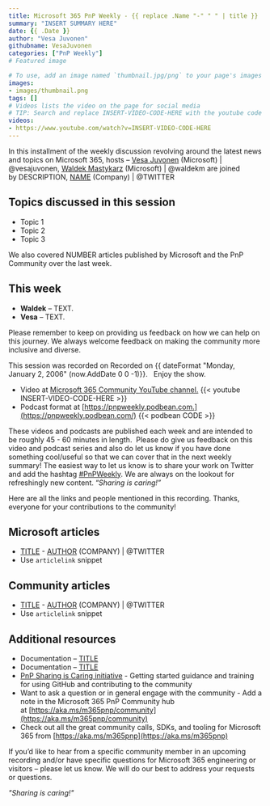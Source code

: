 ```yaml
---
title: Microsoft 365 PnP Weekly - {{ replace .Name "-" " " | title }}
summary: "INSERT SUMMARY HERE"
date: {{ .Date }}
author: "Vesa Juvonen"
githubname: VesaJuvonen
categories: ["PnP Weekly"]
# Featured image

# To use, add an image named `thumbnail.jpg/png` to your page's images folder. Make sure to replace the placeholder image
images:
- images/thumbnail.png
tags: []
# Videos lists the video on the page for social media
# TIP: Search and replace INSERT-VIDEO-CODE-HERE with the youtube code to update this page quickly
videos:
- https://www.youtube.com/watch?v=INSERT-VIDEO-CODE-HERE
---
```





In this installment of the weekly discussion revolving around the latest news and topics on Microsoft 365, hosts – [Vesa Juvonen](http://twitter.com/vesajuvonen) (Microsoft) | @vesajuvonen, [Waldek Mastykarz](http://twitter.com/waldekm) (Microsoft) | @waldekm are joined by DESCRIPTION, [NAME](http://twitter.com/TWITTER) (Company) | @TWITTER

## Topics discussed in this session

*   Topic 1
*   Topic 2
*   Topic 3

We also covered NUMBER articles published by Microsoft and the PnP Community over the last week. 

## This week

*   **Waldek** – TEXT.    
*   **Vesa** – TEXT.   

Please remember to keep on providing us feedback on how we can help on this journey. We always welcome feedback on making the community more inclusive and diverse.

This session was recorded on Recorded on {{ dateFormat  "Monday, January 2, 2006" (now.AddDate 0 0 -1)}}.   Enjoy the show. 

*   Video at [Microsoft 365 Community YouTube channel.](https://aka.ms/m365pnp-videos)
    {{< youtube INSERT-VIDEO-CODE-HERE >}}
*   Podcast format at [https://pnpweekly.podbean.com.](https://pnpweekly.podbean.com/) 
    {{< podbean CODE >}}

These videos and podcasts are published each week and are intended to be roughly 45 - 60 minutes in length.  Please do give us feedback on this video and podcast series and also do let us know if you have done something cool/useful so that we can cover that in the next weekly summary! The easiest way to let us know is to share your work on Twitter and add the hashtag [#PnPWeekly](https://twitter.com/search?q=%23pnpweekly). We are always on the lookout for refreshingly new content. “_Sharing is caring!”_ 

Here are all the links and people mentioned in this recording. Thanks, everyone for your contributions to the community!

## Microsoft articles

*   [TITLE](LINK) - [AUTHOR](https://twitter.com/TWITTER) (COMPANY) | @TWITTER
*   Use `articlelink` snippet



## Community articles

*   [TITLE](LINK) - [AUTHOR](https://twitter.com/TWITTER) (COMPANY) | @TWITTER
*   Use `articlelink` snippet

## Additional resources

*   Documentation – [TITLE](LINK)
*   Documentation – [TITLE](LINK)
*   [PnP Sharing is Caring initiative](https://aka.ms/sharing-is-caring) \- Getting started guidance and training for using GitHub and contributing to the community
*   Want to ask a question or in general engage with the community - Add a note in the Microsoft 365 PnP Community hub at [https://aka.ms/m365pnp/community](https://aka.ms/m365pnp/community)
*   Check out all the great community calls, SDKs, and tooling for Microsoft 365 from [https://aka.ms/m365pnp](https://aka.ms/m365pnp)

If you’d like to hear from a specific community member in an upcoming recording and/or have specific questions for Microsoft 365 engineering or visitors – please let us know. We will do our best to address your requests or questions.

_"Sharing is caring!"_ 
